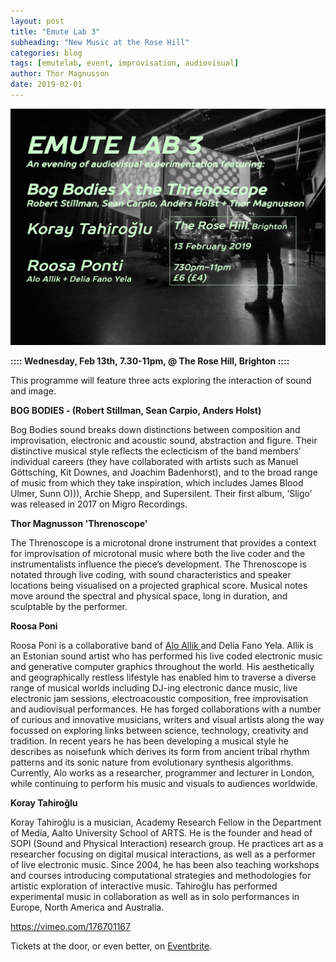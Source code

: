 ```yaml
---
layout: post
title: "Emute Lab 3"
subheading: "New Music at the Rose Hill"
categories: blog
tags: [emutelab, event, improvisation, audiovisual]
author: Thor Magnusson
date: 2019-02-01
---
```



![EmuteLab3](/img/EmuteLab3.jpg)

**:::: Wednesday, Feb 13th, 7.30-11pm, @ The Rose Hill, Brighton ::::**

This programme will feature three acts exploring the interaction of sound and image. 

**BOG BODIES - (Robert Stillman, Sean Carpio, Anders Holst)**

Bog Bodies sound breaks down distinctions between composition and improvisation, electronic and acoustic sound, abstraction and figure. Their distinctive musical style reflects the eclecticism of the band members’ individual careers (they have collaborated with artists such as Manuel Göttsching, Kit Downes, and Joachim Badenhorst), and to the broad range of music from which they take inspiration, which includes James Blood Ulmer, Sunn O))), Archie Shepp, and Supersilent. Their first album, ‘Sligo’ was released in 2017 on Migro Recordings. 

**Thor Magnusson 'Threnoscope'**

The Threnoscope is a microtonal drone instrument that provides a context for improvisation of microtonal music where both the live coder and the instrumentalists influence the piece’s development. The Threnoscope is notated through live coding, with sound characteristics and speaker locations being visualised on a projected  graphical score. Musical notes move around the spectral and physical space, long in duration, and sculptable by the performer. 

**Roosa Poni**

Roosa Poni is a collaborative band of <a href="http://tehis.net">Alo Allik </a> and Delia Fano Yela. Allik is an Estonian sound artist who has performed his live coded electronic music and generative computer graphics throughout the world. His aesthetically and geographically restless lifestyle has enabled him to traverse a diverse range of musical worlds including DJ-ing electronic dance music, live electronic jam sessions, electroacoustic composition, free improvisation and audiovisual performances. He has forged collaborations with a number of curious and innovative musicians, writers and visual artists along the way focussed on exploring links between science, technology, creativity and tradition. In recent years he has been developing a musical style he describes as noisefunk which derives its form from ancient tribal rhythm patterns and its sonic nature from evolutionary synthesis algorithms. Currently, Alo works as a researcher, programmer and lecturer in London, while continuing to perform his music and visuals to audiences worldwide.

**Koray Tahiroğlu**

Koray Tahiroğlu is a musician, Academy Research Fellow in the Department of Media, Aalto University School of ARTS. He is the founder and head of SOPI (Sound and Physical Interaction) research group. He practices art as a researcher focusing on digital musical interactions, as well as a performer of live electronic music. Since 2004, he has been also teaching workshops and courses introducing computational strategies and methodologies for artistic exploration of interactive music. Tahiroğlu has performed experimental music in collaboration as well as in solo performances in Europe, North America and Australia.

<a href="https://vimeo.com/176701167">https://vimeo.com/176701167</a>

Tickets at the door, or even better, on <a href="https://www.eventbrite.co.uk/e/emute-lab-3-tickets-55517138255?fbclid=IwAR1Hx8hsu0WjBbXuILO9aVdjIH4nYqPyUuyUZmoaX2TDDugqT5B_Nwu7KUA">Eventbrite</a>.

